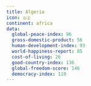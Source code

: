 ```yaml
---
title: Algeria
icon: 🇩🇿
continent: africa
data:
  global-peace-index: 96
  gross-domestic-product: 56
  human-development-index: 93
  world-happiness-report: 85
  cost-of-living: 26
  good-country-index: 136
  global-freedom-score: 146
  democracy-index: 110
---
```

